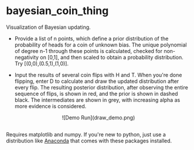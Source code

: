 # bayesian_coin_thing
Visualization of Bayesian updating.

- Provide a list of n points, which define a prior distribution of the probability of heads for a coin of unknown bias. The unique polynomial of degree n-1 through these points is calculated, checked for non-negativity on [0,1], and then scaled to obtain a probability distribution. Try [(0,0),(0.5,1),(1,0)].

- Input the results of several coin flips with H and T. When you're done flipping, enter D to calculate and draw the updated distribution after every flip. The resulting posterior distribution, after observing the entire sequence of flips, is shown in red, and the prior is shown in dashed black. The intermediates are shown in grey, with increasing alpha as more evidence is considered.

<p align="center">
![Demo Run](draw_demo.png)
</p>

##

Requires matplotlib and numpy. If you're new to python, just use a distribution like [Anaconda](http://continuum.io/downloads) that comes with these packages installed.
